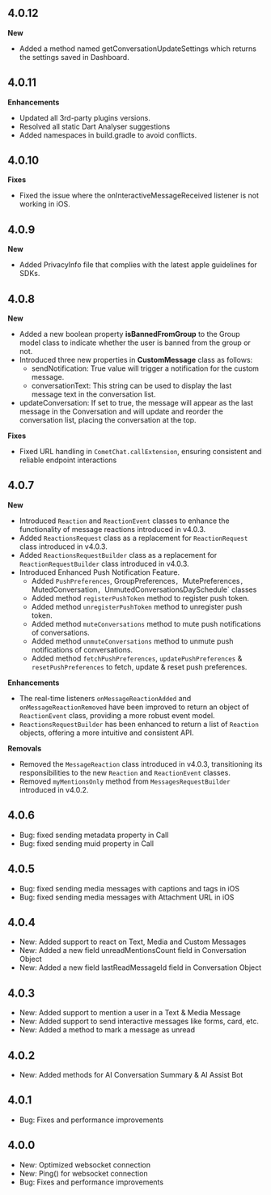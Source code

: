 ## 4.0.12
**New**
- Added a method named getConversationUpdateSettings which returns the settings saved in Dashboard.

## 4.0.11
**Enhancements**
- Updated all 3rd-party plugins versions.
- Resolved all static Dart Analyser suggestions
- Added namespaces in build.gradle to avoid conflicts.

## 4.0.10
**Fixes**
- Fixed the issue where the onInteractiveMessageReceived listener is not working in iOS.

## 4.0.9
**New**
- Added PrivacyInfo file that complies with the latest apple guidelines for SDKs.

## 4.0.8
**New**
- Added a new boolean property **isBannedFromGroup** to the Group model class to indicate whether the user is banned from the group or not.
- Introduced three new properties in **CustomMessage** class as follows:
  - sendNotification: True value will trigger a notification for the custom message.
  - conversationText: This string can be used to display the last message text in the conversation list.
- updateConversation: If set to true, the message will appear as the last message in the Conversation and will update and reorder the conversation list, placing the conversation at the top.

**Fixes**
- Fixed URL handling in `CometChat.callExtension`, ensuring consistent and reliable endpoint interactions

## 4.0.7
**New**
- Introduced `Reaction` and `ReactionEvent` classes to enhance the functionality of message reactions introduced in v4.0.3.
- Added `ReactionsRequest` class as a replacement for `ReactionRequest` class introduced in v4.0.3.
- Added `ReactionsRequestBuilder` class as a replacement for `ReactionRequestBuilder` class introduced in v4.0.3.
- Introduced Enhanced Push Notification Feature.
    - Added `PushPreferences`, GroupPreferences`, `MutePreferences`, `MutedConversation`, `UnmutedConversation` & `DaySchedule` classes
    - Added method `registerPushToken` method to register push token.
    - Added method `unregisterPushToken` method to unregister push token.
    - Added method `muteConversations` method to mute push notifications of conversations.
    - Added method `unmuteConversations` method to unmute push notifications of conversations.
    - Added method `fetchPushPreferences`, `updatePushPreferences` & `resetPushPreferences` to fetch, update & reset push preferences.

**Enhancements**
- The real-time listeners `onMessageReactionAdded` and `onMessageReactionRemoved` have been improved to return an object of `ReactionEvent` class, providing a more robust event model.
- `ReactionsRequestBuilder` has been enhanced to return a list of `Reaction` objects, offering a more intuitive and consistent API.

**Removals**
- Removed the `MessageReaction` class introduced in v4.0.3, transitioning its responsibilities to the new `Reaction` and `ReactionEvent` classes.
- Removed `myMentionsOnly` method from `MessagesRequestBuilder` introduced in v4.0.2.

## 4.0.6
* Bug: fixed sending metadata property in Call
* Bug: fixed sending muid property in Call

## 4.0.5
* Bug: fixed sending media messages with captions and tags in iOS
* Bug: fixed sending media messages with Attachment URL in iOS

## 4.0.4
* New: Added support to react on Text, Media and Custom Messages
* New: Added a new field unreadMentionsCount field in Conversation Object
* New: Added a new field lastReadMessageId field in Conversation Object

## 4.0.3
* New: Added support to mention a user in a Text & Media Message
* New: Added support to send interactive messages like forms, card, etc.
* New: Added a method to mark a message as unread

## 4.0.2
* New: Added methods for AI Conversation Summary & AI Assist Bot

## 4.0.1
* Bug: Fixes and performance improvements

## 4.0.0
* New: Optimized websocket connection
* New: Ping() for websocket connection
* Bug: Fixes and performance improvements